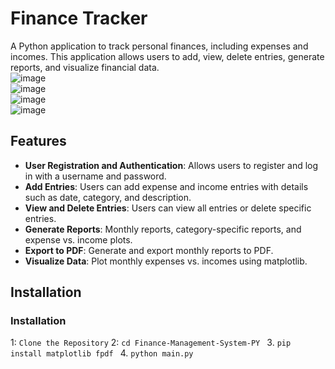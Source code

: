 # Finance Tracker

A Python application to track personal finances, including expenses and incomes. This application allows users to add, view, delete entries, generate reports, and visualize financial data.<br>
![image](https://github.com/user-attachments/assets/cc6524e3-de07-41d2-b5e1-16d2b55db4f1) <br>
![image](https://github.com/user-attachments/assets/5f0c6c67-4513-4f70-873d-fffe8313cfbe)<br>
![image](https://github.com/user-attachments/assets/0c05af2a-9e1e-4c19-8af3-93058c2c0d2c)<br>
![image](https://github.com/user-attachments/assets/08641662-b8af-4821-a5d2-f7c054ebe03e)<br>





## Features

- **User Registration and Authentication**: Allows users to register and log in with a username and password.
- **Add Entries**: Users can add expense and income entries with details such as date, category, and description.
- **View and Delete Entries**: Users can view all entries or delete specific entries.
- **Generate Reports**: Monthly reports, category-specific reports, and expense vs. income plots.
- **Export to PDF**: Generate and export monthly reports to PDF.
- **Visualize Data**: Plot monthly expenses vs. incomes using matplotlib.

## Installation
### Installation

1: `Clone the Repository`
2: `cd Finance-Management-System-PY
`
 3. `pip install matplotlib fpdf
`
 4. `python main.py`

